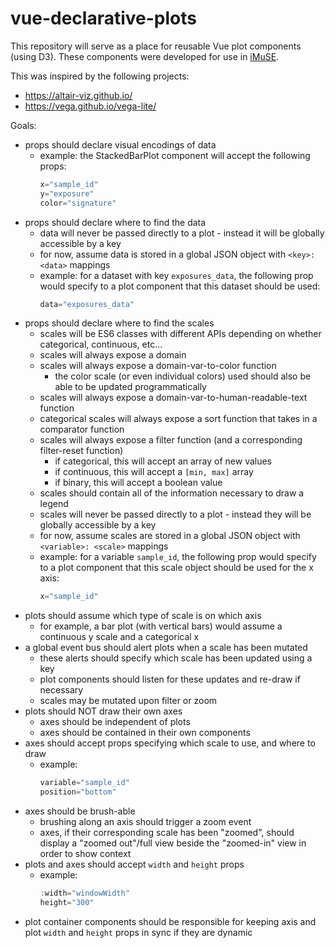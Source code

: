 # vue-declarative-plots

This repository will serve as a place for reusable Vue plot components (using D3).
These components were developed for use in [iMuSE](https://github.com/lrgr/mutation-signature-explorer).

This was inspired by the following projects:
- https://altair-viz.github.io/
- https://vega.github.io/vega-lite/


Goals: 
- props should declare visual encodings of data
    - example: the StackedBarPlot component will accept the following props:
        ```js
        x="sample_id"
        y="exposure"
        color="signature"
        ```
- props should declare where to find the data
    - data will never be passed directly to a plot - instead it will be globally accessible by a key
    - for now, assume data is stored in a global JSON object with `<key>: <data>` mappings
    - example: for a dataset with key `exposures_data`, the following prop would specify to a plot component that this dataset should be used:
        ```js
        data="exposures_data"
        ```
- props should declare where to find the scales
    - scales will be ES6 classes with different APIs depending on whether categorical, continuous, etc...
    - scales will always expose a domain
    - scales will always expose a domain-var-to-color function
        - the color scale (or even individual colors) used should also be able to be updated programmatically
    - scales will always expose a domain-var-to-human-readable-text function
    - categorical scales will always expose a sort function that takes in a comparator function
    - scales will always expose a filter function (and a corresponding filter-reset function)
        - if categorical, this will accept an array of new values
        - if continuous, this will accept a `[min, max]` array
        - if binary, this will accept a boolean value
    - scales should contain all of the information necessary to draw a legend
    - scales will never be passed directly to a plot - instead they will be globally accessible by a key
    - for now, assume scales are stored in a global JSON object with `<variable>: <scale>` mappings
    - example: for a variable `sample_id`, the following prop would specify to a plot component that this scale object should be used for the x axis:
        ```js
        x="sample_id"
        ```
- plots should assume which type of scale is on which axis
    - for example, a bar plot (with vertical bars) would assume a continuous y scale and a categorical x
- a global event bus should alert plots when a scale has been mutated
    - these alerts should specify which scale has been updated using a key
    - plot components should listen for these updates and re-draw if necessary
    - scales may be mutated upon filter or zoom
- plots should NOT draw their own axes
    - axes should be independent of plots
    - axes should be contained in their own components
- axes should accept props specifying which scale to use, and where to draw
    - example:
        ```js
        variable="sample_id"
        position="bottom"
        ```
- axes should be brush-able
    - brushing along an axis should trigger a zoom event
    - axes, if their corresponding scale has been "zoomed", should display a "zoomed out"/full view beside the "zoomed-in" view in order to show context
- plots and axes should accept `width` and `height` props
    - example:
        ```js
        :width="windowWidth"
        height="300"
        ```
- plot container components should be responsible for keeping axis and plot `width` and `height` props in sync if they are dynamic
